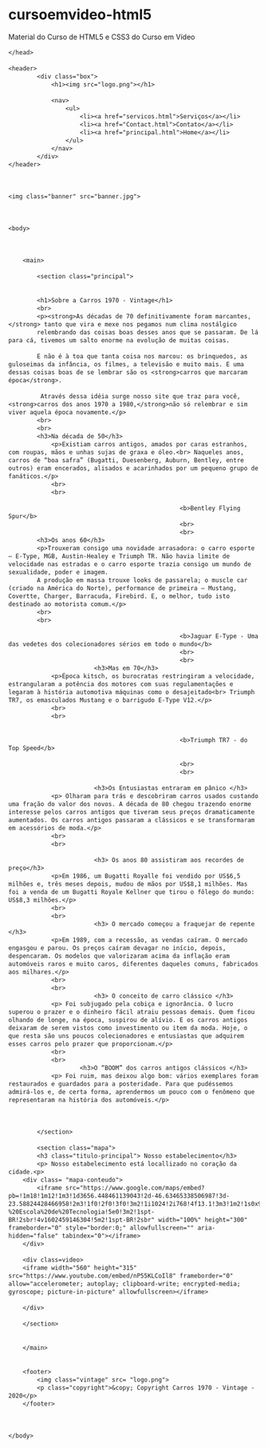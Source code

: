 # cursoemvideo-html5
 Material do Curso de HTML5 e CSS3 do Curso em Vídeo
<!DOCTYPE html>
<html lang="pt-br">
<html>
	<head>
		<meta charset="UTF-8">
		<title>Carros 1970 - Vintage</title>
		<link rel="stylesheet" href="princi.css">
		<link rel="stylesheet" href="reset.css">
		<link href="https://fonts.googleapis.com/css?family=Montserrat&display=swap" rel="stylesheet">
		
	</head>

	<header>
			<div class="box">
				<h1><img src="logo.png"></h1>	
					
				<nav>
					<ul>
						<li><a href="servicos.html">Serviços</a></li>	
						<li><a href="Contact.html">Contato</a></li>
						<li><a href="principal.html">Home</a></li>
					</ul>
				</nav>
			</div>
	</header>

	
	
	<img class="banner" src="banner.jpg">  
	


	<body>

	

		<main>

			<section class="principal">


			<h1>Sobre a Carros 1970 - Vintage</h1>
			<br>
			<p><strong>As décadas de 70 definitivamente foram marcantes,</strong> tanto que vira e mexe nos pegamos num clima nostálgico 
			relembrando das coisas boas desses anos que se passaram. De lá para cá, tivemos um salto enorme na evolução de muitas coisas.

			E não é à toa que tanta coisa nos marcou: os brinquedos, as guloseimas da infância, os filmes, a televisão e muito mais. E uma dessas coisas boas de se lembrar são os <strong>carros que marcaram época</strong>.

			 Através dessa idéia surge nosso site que traz para você, <strong>carros dos anos 1970 a 1980,</strong>não só relembrar e sim viver aquela época novamente.</p>
			<br>
			<br>
			<h3>Na década de 50</h3>
				<p>Existiam carros antigos, amados por caras estranhos, com roupas, mãos e unhas sujas de graxa e óleo.<br> Naqueles anos, carros de “boa safra” (Bugatti, Duesenberg, Auburn, Bentley, entre outros) eram encerados, alisados e acarinhados por um pequeno grupo de fanáticos.</p>
				<br>
				<br>

													<b>Bentley Flying Spur</b>
													<br>
													<br>										
			<h3>Os anos 60</h3>
			<p>Trouxeram consigo uma novidade arrasadora: o carro esporte – E-Type, MGB, Austin-Healey e Triumph TR. Não havia limite de velocidade nas estradas e o carro esporte trazia consigo um mundo de sexualidade, poder e imagem.
			A produção em massa trouxe looks de passarela; o muscle car (criado na América do Norte), performance de primeira – Mustang, Covertte, Charger, Barracuda, Firebird. E, o melhor, tudo isto destinado ao motorista comum.</p>
			<br>
			<br>

													<b>Jaguar E-Type - Uma das vedetes dos colecionadores sérios em todo o mundo</b>								
													<br>
													<br>
							<h3>Mas em 70</h3>
				<p>Época kitsch, os burocratas restringiram a velocidade, estrangularam a potência dos motores com suas regulamentações e legaram à história automotiva máquinas como o desajeitado<br> Triumph TR7, os emasculados Mustang e o barrigudo E-Type V12.</p>
				<br>
				<br>
	

													<b>Triumph TR7 - do Top Speed</b>

													<br>
													<br>

							<h3>Os Entusiastas entraram em pânico </h3>						
				<p> Olharam para trás e descobriram carros usados custando uma fração do valor dos novos. A década de 80 chegou trazendo enorme interesse pelos carros antigos que tiveram seus preços dramaticamente aumentados. Os carros antigos passaram a clássicos e se transformaram em acessórios de moda.</p>									
				<br>
				<br>

							<h3> Os anos 80 assistiram aos recordes de preço</h3> 
				<p>Em 1986, um Bugatti Royalle foi vendido por US$6,5 milhões e, três meses depois, mudou de mãos por US$8,1 milhões. Mas foi a venda de um Bugatti Royale Kellner que tirou o fôlego do mundo: US$8,3 milhões.</p>
				<br>
				<br>
							<h3> O mercado começou a fraquejar de repente </h3>
				<p>Em 1989, com a recessão, as vendas caíram. O mercado engasgou e parou. Os preços caíram devagar no início, depois, despencaram. Os modelos que valorizaram acima da inflação eram automóveis raros e muito caros, diferentes daqueles comuns, fabricados aos milhares.</p>
				<br>
				<br>
							<h3> O conceito de carro clássico </h3> 
				<p> Foi subjugado pela cobiça e ignorância. O lucro superou o prazer e o dinheiro fácil atraiu pessoas demais. Quem ficou olhando de longe, na época, suspirou de alívio. E os carros antigos deixaram de serem vistos como investimento ou item da moda. Hoje, o que resta são uns poucos colecionadores e entusiastas que adquirem esses carros pelo prazer que proporcionam.</p>	
				<br>
				<br>
						<h3>O “BOOM” dos carros antigos clássicos </h3>
				<p> Foi ruim, mas deixou algo bom: vários exemplares foram restaurados e guardados para a posteridade. Para que pudéssemos admirá-los e, de certa forma, aprendermos um pouco com o fenômeno que representaram na história dos automóveis.</p>



			</section>

			<section class="mapa">
			<h3 class="titulo-principal"> Nosso estabelecimento</h3>
			<p> Nosso estabelecimento está locallizado no coração da cidade.<p>
		<div class= "mapa-conteudo">	
			<iframe src="https://www.google.com/maps/embed?pb=!1m18!1m12!1m3!1d3656.448461139043!2d-46.63465338506987!3d-23.58824428466958!2m3!1f0!2f0!3f0!3m2!1i1024!2i768!4f13.1!3m3!1m2!1s0x94ce5a2b2ed7f3a1%3A0xab35da2f5ca62674!2sCaelum%20-%20Escola%20de%20Tecnologia!5e0!3m2!1spt-BR!2sbr!4v1602459146304!5m2!1spt-BR!2sbr" width="100%" height="300" frameborder="0" style="border:0;" allowfullscreen="" aria-hidden="false" tabindex="0"></iframe>	
		</div>
		
		<div class=video>
		<iframe width="560" height="315" src="https://www.youtube.com/embed/nP55KLCoIl8" frameborder="0" allow="accelerometer; autoplay; clipboard-write; encrypted-media; gyroscope; picture-in-picture" allowfullscreen></iframe>

		</div>

		</section>	


		</main>


		<footer>
			<img class="vintage" src= "logo.png">
			<p class="copyright">&copy; Copyright Carros 1970 - Vintage - 2020</p>
		</footer>



	</body>

</html>
